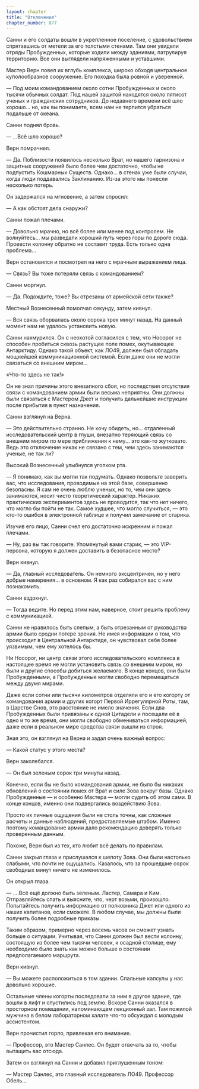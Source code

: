 ```yaml
---
layout: chapter
title: "Отключение"
chapter_number: 877
---
```


Санни и его солдаты вошли в укрепленное поселение, с удовольствием спрятавшись от метели за его толстыми стенами. Там они увидели отряды Пробужденных, которые ходили между зданиями, патрулируя территорию. Все они выглядели напряженными и уставшими.

Мастер Верн повел их вглубь комплекса, широко обходя центральное куполообразное сооружение. Его походка была ровной и уверенной.

— Под моим командованием около сотни Пробужденных и около тысячи обычных солдат. Под нашей защитой находятся около пятисот ученых и гражданских сотрудников. До недавнего времени всё шло хорошо... но, как вы понимаете, всем нам не терпится убраться подальше от океана.

Санни поднял бровь.

— ...Всё шло хорошо?

Верн помрачнел.

— Да. Поблизости появилось несколько Врат, но нашего гарнизона и защитных сооружений было более чем достаточно, чтобы не подпустить Кошмарных Существ. Однако... в стенах уже были случаи, когда люди поддавались Заклинанию. Из-за этого мы понесли несколько потерь.

Он задержался на мгновение, а затем спросил:

— А как обстоят дела снаружи?

Санни пожал плечами.

— Довольно мрачно, но всё более или менее под контролем. Не волнуйтесь... мы разведали хороший путь через горы по дороге сюда. Провести колонну обратно не составит труда. Есть только одна проблема...

Верн остановился и посмотрел на него с мрачным выражением лица.

— Связь? Вы тоже потеряли связь с командованием?

Санни моргнул.

— Да. Подождите, тоже? Вы отрезаны от армейской сети также?

Местный Вознесенный помолчал секунду, затем кивнул.

— Вся связь оборвалась около сорока трех минут назад. На данный момент нам не удалось установить новую.

Санни нахмурился. Он с неохотой согласился с тем, что Носорог не способен пробиться сквозь растущее поле помех, окутывающее Антарктиду. Однако такой объект, как ЛО49, должен был обладать мощнейшей коммуникационной системой. Если даже они не могли связаться со внешним миром...

«Что-то здесь не так!»

Он не знал причины этого внезапного сбоя, но последствия отсутствия связи с командованием армии были весьма неприятны. Они должны были связаться с Мастером Джет и получить дальнейшие инструкции после прибытия в пункт назначения.

Санни взглянул на Верна.

— Это действительно странно. Не хочу обидеть, но... отдаленный исследовательский центр в глуши, внезапно теряющий связь со внешним миром по мере приближения к нему... это как-то жутковато. Ведь это отключение никак не связано с тем, чем здесь занимаются ученые, не так ли?

Высокий Вознесенный улыбнулся уголком рта.

— Я понимаю, как вы могли так подумать. Однако позвольте заверить вас, что исследования, проводимые на этой базе, совершенно безопасны. Я сам не очень люблю ученых, но то, чем они здесь занимаются, носит чисто теоретический характер. Никаких практических экспериментов здесь не проводится, так что нет ничего, что могло бы пойти не так. Самое худшее, что могло случиться, — это кто-то ошибся в электронной таблице и получил замечание от старика.

Изучив его лицо, Санни счел его достаточно искренним и пожал плечами.

— Ну, раз вы так говорите. Упомянутый вами старик, — это VIP-персона, которую я должен доставить в безопасное место?

Верн кивнул.

— Да, главный исследователь. Он немного эксцентричен, но у него добрые намерения... в основном. Я как раз собирался вас с ним познакомить.

Санни вздохнул.

— Тогда ведите. Но перед этим нам, наверное, стоит решить проблему с коммуникацией.

Санни не нравилось быть слепым, а быть отрезанным от руководства армии было сродни потере зрения. Не имея информации о том, что происходит в Центральной Антарктиде, он чувствовал себя более уязвимым, чем ему хотелось бы.

Ни Носорог, ни центр связи этого исследовательского комплекса в настоящее время не могли установить связь со внешним миром, но были и другие способы добиться желаемого. В конце концов, они были Пробужденными, а Пробужденные могли свободно перемещаться между двумя мирами.

Даже если сотни или тысячи километров отделяли его и его когорту от командования армии и других когорт Первой Иррегулярной Роты, там, в Царстве Снов, это расстояние не имело значения. Если два Пробужденных были привязаны к одной Цитадели и посещали её в одно и то же время, они могли свободно обмениваться информацией, даже если в реальном мире средства связи вышли из строя.

Зная это, он взглянул на Верна и задал очень важный вопрос:

— Какой статус у этого места?

Верн заколебался.

— Он был зеленым сорок три минуты назад.

Конечно, если бы не было командования армии, не было бы никаких обновлений о состоянии помех от Врат и силе Зова вокруг базы. Однако Пробужденные — и особенно Мастера — могли судить об этом сами. В конце концов, именно они подвергались воздействию Зова.

Просто их личные ощущения были не столь точны, как сложные расчеты и данные наблюдений, предоставляемые штабом. Именно поэтому командование армии дало рекомендацию доверять только проверенным данным.

Похоже, Верн был из тех, кто любит всё делать по правилам.

Санни закрыл глаза и прислушался к шепоту Зова. Они были настолько слабыми, что почти не ощущались. Казалось, что за прошедшие сорок свободных минут ничего не изменилось.

Он открыл глаза.

— ....Всё ещё должно быть зеленым. Ластер, Самара и Ким. Отправляйтесь спать и выясните, что, черт возьми, произошло. Попытайтесь получить информацию от полковника Джет или одного из наших капитанов, если сможете. В любом случае, мы должны были получить более подробные приказы.

Таким образом, примерно через восемь часов он сможет узнать больше о ситуации. Учитывая, что Санни должен был вести колонну, состоящую из более чем тысячи человек, к осадной столице, ему необходимо было знать как можно больше о состоянии предполагаемого маршрута.

Верн кивнул.

— Вы можете расположиться в том здании. Спальные капсулы у нас довольно хорошие.

Остальные члены когорты последовали за ним в другое здание, где вошли в лифт и спустились под землю. Вскоре Санни оказался в просторном помещении, напоминающем лекционный зал. Там пожилой мужчина в белом лабораторном халате что-то обсуждал с молодым ассистентом.

Верн прочистил горло, привлекая его внимание.

— Профессор, это Мастер Санлес. Он будет отвечать за то, чтобы вытащить вас отсюда.

Затем он взглянул на Санни и добавил приглушенным тоном:

— Мастер Санлес, это главный исследователь ЛО49. Профессор Обель...